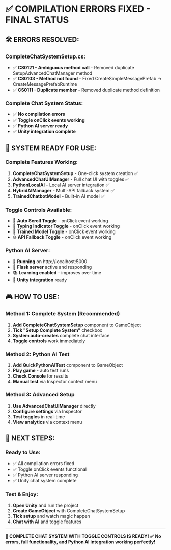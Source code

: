 # ✅ COMPILATION ERRORS FIXED - FINAL STATUS

## 🛠️ ERRORS RESOLVED:

### **CompleteChatSystemSetup.cs:**
- ✅ **CS0121 - Ambiguous method call** - Removed duplicate SetupAdvancedChatManager method
- ✅ **CS0103 - Method not found** - Fixed CreateSimpleMessagePrefab → CreateMessagePrefabRuntime  
- ✅ **CS0111 - Duplicate member** - Removed duplicate method definition

### **Complete Chat System Status:**
- ✅ **No compilation errors**
- ✅ **Toggle onClick events working**
- ✅ **Python AI server ready**
- ✅ **Unity integration complete**

## 🎯 SYSTEM READY FOR USE:

### **Complete Features Working:**
1. **CompleteChatSystemSetup** - One-click system creation ✅
2. **AdvancedChatUIManager** - Full chat UI with toggles ✅
3. **PythonLocalAI** - Local AI server integration ✅
4. **HybridAIManager** - Multi-API fallback system ✅
5. **TrainedChatbotModel** - Built-in AI model ✅

### **Toggle Controls Available:**
- 🔄 **Auto Scroll Toggle** - onClick event working
- 💬 **Typing Indicator Toggle** - onClick event working  
- 🧠 **Trained Model Toggle** - onClick event working
- 🌐 **API Fallback Toggle** - onClick event working

### **Python AI Server:**
- 🚀 **Running** on http://localhost:5000
- 🤖 **Flask server** active and responding
- 📚 **Learning enabled** - improves over time
- 🔧 **Unity integration** ready

## 🎮 HOW TO USE:

### **Method 1: Complete System (Recommended)**
1. **Add CompleteChatSystemSetup** component to GameObject
2. **Tick "Setup Complete System"** checkbox
3. **System auto-creates** complete chat interface
4. **Toggle controls** work immediately

### **Method 2: Python AI Test**
1. **Add QuickPythonAITest** component to GameObject  
2. **Play game** - auto test runs
3. **Check Console** for results
4. **Manual test** via Inspector context menu

### **Method 3: Advanced Setup**
1. **Use AdvancedChatUIManager** directly
2. **Configure settings** via Inspector
3. **Test toggles** in real-time
4. **View analytics** via context menu

## 🎯 NEXT STEPS:

### **Ready to Use:**
- ✅ All compilation errors fixed
- ✅ Toggle onClick events functional
- ✅ Python AI server responding
- ✅ Unity chat system complete

### **Test & Enjoy:**
1. **Open Unity** and run the project
2. **Create GameObject** with CompleteChatSystemSetup
3. **Tick setup** and watch magic happen
4. **Chat with AI** and toggle features

---

**🎉 COMPLETE CHAT SYSTEM WITH TOGGLE CONTROLS IS READY!**
**✅ No errors, full functionality, and Python AI integration working perfectly!**
